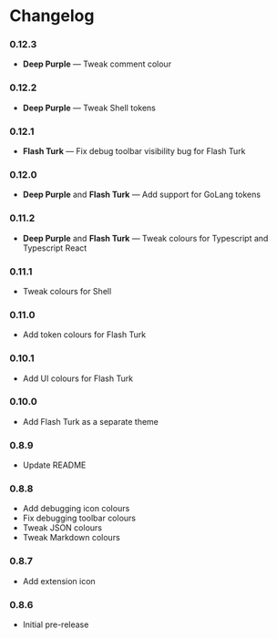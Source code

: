 # Changelog

### 0.12.3
- **Deep Purple** — Tweak comment colour

### 0.12.2
- **Deep Purple** — Tweak Shell tokens

### 0.12.1
-  **Flash Turk** — Fix debug toolbar visibility bug for Flash Turk

### 0.12.0
-  **Deep Purple** and **Flash Turk** — Add support for GoLang tokens

### 0.11.2
- **Deep Purple** and **Flash Turk** — Tweak colours for Typescript and Typescript React

### 0.11.1
- Tweak colours for Shell

### 0.11.0
- Add token colours for Flash Turk

### 0.10.1
- Add UI colours for Flash Turk

### 0.10.0
- Add Flash Turk as a separate theme

### 0.8.9
- Update README

### 0.8.8
- Add debugging icon colours
- Fix debugging toolbar colours
- Tweak JSON colours
- Tweak Markdown colours

### 0.8.7
- Add extension icon

### 0.8.6
- Initial pre-release
